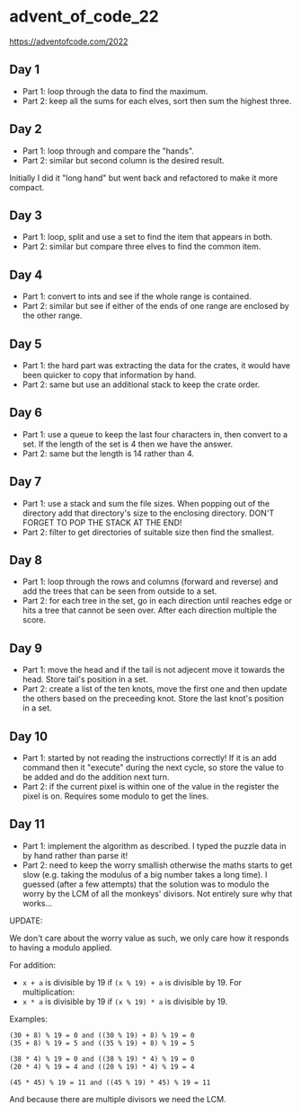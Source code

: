 # advent_of_code_22
https://adventofcode.com/2022

## Day 1
- Part 1: loop through the data to find the maximum.
- Part 2: keep all the sums for each elves, sort then sum the highest three.

## Day 2
- Part 1: loop through and compare the "hands".
- Part 2: similar but second column is the desired result.

Initially I did it "long hand" but went back and refactored to make it more compact.

## Day 3
- Part 1: loop, split and use a set to find the item that appears in both.
- Part 2: similar but compare three elves to find the common item.

## Day 4
- Part 1: convert to ints and see if the whole range is contained.
- Part 2: similar but see if either of the ends of one range are enclosed by the other range.

## Day 5
- Part 1: the hard part was extracting the data for the crates, it would have been quicker to copy that information by hand.
- Part 2: same but use an additional stack to keep the crate order.

## Day 6
- Part 1: use a queue to keep the last four characters in, then convert to a set. If the length of the set is 4 then we have the answer.
- Part 2: same but the length is 14 rather than 4.

## Day 7
- Part 1: use a stack and sum the file sizes. When popping out of the directory add that directory's size to the enclosing directory. DON'T FORGET TO POP THE STACK AT THE END!
- Part 2: filter to get directories of suitable size then find the smallest.

## Day 8
- Part 1: loop through the rows and columns (forward and reverse) and add the trees that can be seen from outside to a set.
- Part 2: for each tree in the set, go in each direction until reaches edge or hits a tree that cannot be seen over. After each direction multiple the score.

## Day 9
- Part 1: move the head and if the tail is not adjecent move it towards the head. Store tail's position in a set.
- Part 2: create a list of the ten knots, move the first one and then update the others based on the preceeding knot. Store the last knot's position in a set.

## Day 10
- Part 1: started by not reading the instructions correctly! If it is an add command then it "execute" during the next cycle, so store the value to be added and do the addition next turn.
- Part 2: if the current pixel is within one of the value in the register the pixel is on. Requires some modulo to get the lines.

## Day 11
- Part 1: implement the algorithm as described. I typed the puzzle data in by hand rather than parse it!
- Part 2: need to keep the worry smallish otherwise the maths starts to get slow (e.g. taking the modulus of a big number takes a long time). I guessed (after a few attempts) that the solution was to modulo the worry by the LCM of all the monkeys' divisors. Not entirely sure why that works...

UPDATE:

We don't care about the worry value as such, we only care how it responds to having a modulo applied. 

For addition:
 - `x + a` is divisible by 19 if `(x % 19) + a` is divisible by 19.
For multiplication:
 - `x * a` is divisible by 19 if `(x % 19) * a` is divisible by 19.

Examples:
```
(30 + 8) % 19 = 0 and ((30 % 19) + 8) % 19 = 0
(35 + 8) % 19 = 5 and ((35 % 19) + 8) % 19 = 5

(38 * 4) % 19 = 0 and ((38 % 19) * 4) % 19 = 0
(20 * 4) % 19 = 4 and ((20 % 19) * 4) % 19 = 4

(45 * 45) % 19 = 11 and ((45 % 19) * 45) % 19 = 11
```
And because there are multiple divisors we need the LCM.

